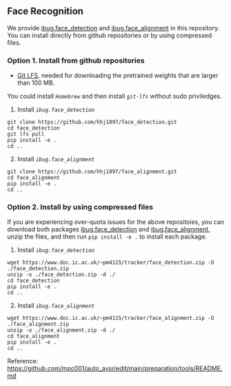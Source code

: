 ## Face Recognition
We provide [ibug.face_detection](https://github.com/hhj1897/face_detection) and [ibug.face_alignment](https://github.com/hhj1897/face_alignment) in this repository. You can install directly from github repositories or by using compressed files.

### Option 1. Install from github repositories

* [Git LFS](https://git-lfs.github.com/), needed for downloading the pretrained weights that are larger than 100 MB.

You could install *`Homebrew`* and then install *`git-lfs`* without sudo priviledges.

1. Install *`ibug.face_detection`*

```Shell
git clone https://github.com/hhj1897/face_detection.git
cd face_detection
git lfs pull
pip install -e .
cd ..
```

2. Install *`ibug.face_alignment`*

```
git clone https://github.com/hhj1897/face_alignment.git
cd face_alignment
pip install -e .
cd ..
```

### Option 2. Install by using compressed files

If you are experiencing over-quota issues for the above repositoies, you can download both packages [ibug.face_detection](https://www.doc.ic.ac.uk/~pm4115/tracker/face_detection.zip) and [ibug.face_alignment](https://www.doc.ic.ac.uk/~pm4115/tracker/face_alignment.zip), unzip the files, and then run `pip install -e .` to install each package.

1. Install *`ibug.face_detection`*

```Shell
wget https://www.doc.ic.ac.uk/~pm4115/tracker/face_detection.zip -O ./face_detection.zip
unzip -o ./face_detection.zip -d ./
cd face_detection
pip install -e .
cd ..
```

2. Install *`ibug.face_alignment`*

```Shell
wget https://www.doc.ic.ac.uk/~pm4115/tracker/face_alignment.zip -O ./face_alignment.zip
unzip -o ./face_alignment.zip -d ./
cd face_alignment
pip install -e .
cd ..
```

Reference:
https://github.com/mpc001/auto_avsr/edit/main/preparation/tools/README.md